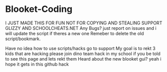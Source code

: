 # Blooket-Coding
I JUST MADE THIS FOR FUN NOT FOR COPYING AND STEALING SUPPORT GLIZZY AND SCHOOLCHEATS.NET
Any Bugs? just report on issues and i will update the script if theres a new one Remeber to delete the old script/bookmark.

 Have no idea how to use scripts/hacks go to support
My goal is to rekt 3 kids that are hacking please join dino team hack in my school if you be told to see this page and lets rekt them
Heard about the new blooket gui? yeah i hope it gets in this github hack
